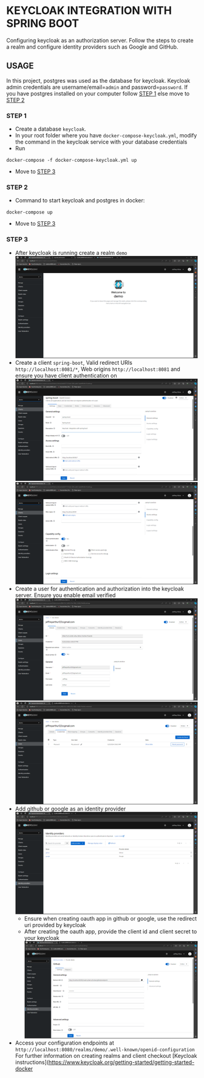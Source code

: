 # KEYCLOAK INTEGRATION WITH SPRING BOOT
Configuring keycloak as an authorization server. Follow the steps to create a realm and configure identity providers such as Google and GitHub.

## USAGE
In this project, postgres was used as the database for keycloak.
Keycloak admin credentials are username/email=`admin` and password=`password`.
If you have postgres installed on your computer follow [STEP 1](#step-1) else move to [STEP 2](#step-2)
### STEP 1
- Create a database `keycloak`.
- In your root folder where you have `docker-compose-keycloak.yml`, modify the command in the keycloak service with your database credentials
- Run
```
docker-compose -f docker-compose-keycloak.yml up
```
- Move to [STEP 3](#step-3)

### STEP 2
- Command to start keycloak and postgres in docker:
```
docker-compose up
```
- Move to [STEP 3](#step-3)

### STEP 3
- After keycloak is running create a realm `demo`
![keycloak](assets/Keycloak_Administration.png)
- Create a client `spring-boot`, Valid redirect URIs `http://localhost:8081/*`, Web origins `http://localhost:8081` and ensure you have client authentication on
![client](assets/keycloak_deliverables_1.png)
![client 2](assets/keycloak_deliverables_2.png)
- Create a user for authentication and authorization into the keycloak server. Ensure you enable email verified
![create user](<assets/create_user.png>)
![create user credentials](<assets/create_user_credentials.png>)
- Add github or google as an identity provider
![Identity provider](<assets/Identity_provider.png>)
  - Ensure when creating oauth app in github or google, use the redirect uri provided by keycloak 
  - After creating the oauth app, provide the client id and client secret to your keycloak
![Identity provider 2](<assets/Identity_provider_2.png>)
- Access your configuration endpoints at `http://localhost:8080/realms/demo/.well-known/openid-configuration`
  For further information on creating realms and client checkout [Keycloak instructions](https://www.keycloak.org/getting-started/getting-started-docker
